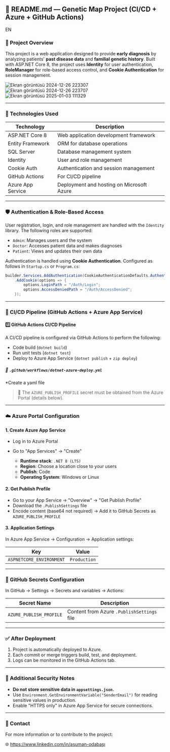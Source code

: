 ## 📘 README.md — Genetic Map Project (CI/CD + Azure + GitHub Actions)
EN
### 👥 Project Overview

This project is a web application designed to provide **early diagnosis** by analyzing patients' **past disease data** and **familial genetic history**. Built with ASP.NET Core 8, the project uses **Identity** for user authentication, **RoleManager** for role-based access control, and **Cookie Authentication** for session management.

![Ekran görüntüsü 2024-12-26 223307](https://github.com/user-attachments/assets/b399bf97-38f1-4220-8874-1d389c8dda91)
![Ekran görüntüsü 2024-12-26 223707](https://github.com/user-attachments/assets/82c2c333-a8aa-4e81-bbc3-756dfeb1fce3)
![Ekran görüntüsü 2025-01-03 111329](https://github.com/user-attachments/assets/86a70913-b74a-46c2-9a16-9cbf41967672)

---

### 🔧 Technologies Used

| Technology        | Description                               |
| ----------------- | ----------------------------------------- |
| ASP.NET Core 8    | Web application development framework     |
| Entity Framework  | ORM for database operations               |
| SQL Server        | Database management system                |
| Identity          | User and role management                  |
| Cookie Auth       | Authentication and session management     |
| GitHub Actions    | For CI/CD pipeline                        |
| Azure App Service | Deployment and hosting on Microsoft Azure |

---

### 🛡 Authentication & Role-Based Access

User registration, login, and role management are handled with the `Identity` library. The following roles are supported:

* `Admin`: Manages users and the system
* `Doctor`: Accesses patient data and makes diagnoses
* `Patient`: Views and updates their own data

Authentication is handled using **Cookie Authentication**. Configured as follows in `Startup.cs` or `Program.cs`:

```csharp
builder.Services.AddAuthentication(CookieAuthenticationDefaults.AuthenticationScheme)
    .AddCookie(options => {
        options.LoginPath = "/Auth/Login";
        options.AccessDeniedPath = "/Auth/AccessDenied";
    });
```

---

### 🚀 CI/CD Pipeline (GitHub Actions + Azure App Service)

#### 1️⃣ GitHub Actions CI/CD Pipeline

A CI/CD pipeline is configured via GitHub Actions to perform the following:

* Code build (`dotnet build`)
* Run unit tests (`dotnet test`)
* Deploy to Azure App Service (`dotnet publish` + `zip deploy`)

##### 📄 `.github/workflows/dotnet-azure-deploy.yml`
*Create a yaml file


> 📌 The `AZURE_PUBLISH_PROFILE` secret must be obtained from the Azure Portal (details below).

---

### ☁️ Azure Portal Configuration

#### 1. Create Azure App Service

* Log in to Azure Portal
* Go to "App Services" → "Create"

  * **Runtime stack**: `.NET 8 (LTS)`
  * **Region**: Choose a location close to your users
  * **Publish**: Code
  * **Operating System**: Windows or Linux

#### 2. Get Publish Profile

* Go to your App Service → "Overview" → "Get Publish Profile"
* Download the `.PublishSettings` file
* Encode content (base64 not required) → Add it to GitHub Secrets as `AZURE_PUBLISH_PROFILE`

#### 3. Application Settings

In Azure App Service → Configuration → Application settings:

| Key                      | Value                  |
| ------------------------ | ---------------------- |
| `ASPNETCORE_ENVIRONMENT` | `Production`           |

---

### 🔐 GitHub Secrets Configuration

In GitHub → Settings → Secrets and variables → Actions:

| Secret Name             | Description                                |
| ----------------------- | ------------------------------------------ |
| `AZURE_PUBLISH_PROFILE` | Content from Azure `.PublishSettings` file |

---

### ✅ After Deployment

1. Project is automatically deployed to Azure.
2. Each commit or merge triggers build, test, and deployment.
3. Logs can be monitored in the GitHub Actions tab.

---

### 📌 Additional Security Notes

* **Do not store sensitive data in `appsettings.json`.**
* Use `Environment.GetEnvironmentVariable("SenderEmail")` for reading sensitive values in production.
* Enable "HTTPS only" in Azure App Service for secure connections.

---

### 📢 Contact

For more information or to contribute to the project:

🌐 https://www.linkedin.com/in/asuman-odabaşı
